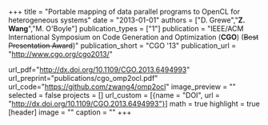 +++
title = "Portable mapping of data parallel programs to OpenCL for heterogeneous systems"
date = "2013-01-01"
authors = ["D. Grewe","**Z. Wang**","M. O'Boyle"]
publication_types = ["1"]
publication = "IEEE/ACM International Symposium on Code Generation and Optimization (**CGO**) (~~Best Presentation Award~~)"
publication_short = "CGO '13"
publication_url = "http://www.cgo.org/cgo2013/"

url_pdf="http://dx.doi.org/10.1109/CGO.2013.6494993"
url_preprint="publications/cgo_omp2ocl.pdf"
url_code="https://github.com/zwang4/omp2ocl"
image_preview = ""
selected = false
projects = []
url_custom = [{name = "DOI", url = "http://dx.doi.org/10.1109/CGO.2013.6494993"}]
math = true
highlight = true
[header]
image = ""
caption = ""
+++

